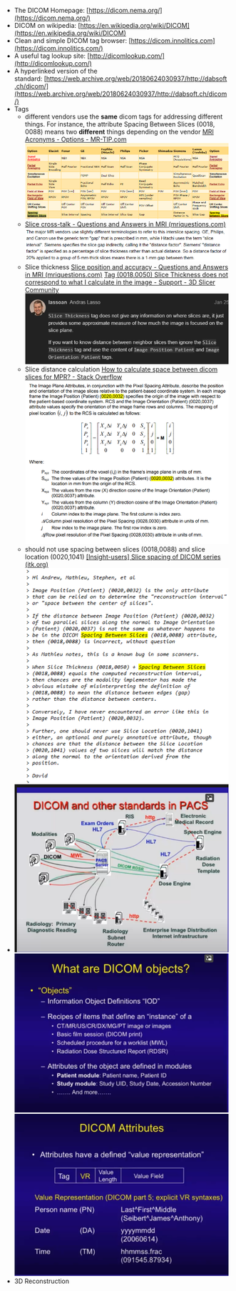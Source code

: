 - The DICOM Homepage: [https://dicom.nema.org/](https://dicom.nema.org/)
- DICOM on wikipedia: [https://en.wikipedia.org/wiki/DICOM](https://en.wikipedia.org/wiki/DICOM)
- Clean and simple DICOM tag browser: [https://dicom.innolitics.com](https://dicom.innolitics.com/)
- A useful tag lookup site: [http://dicomlookup.com/](http://dicomlookup.com/)
- A hyperlinked version of the standard: [https://web.archive.org/web/20180624030937/http://dabsoft.ch/dicom/](https://web.archive.org/web/20180624030937/http://dabsoft.ch/dicom/)
- Tags
	- different vendors use the **same** dicom tags for addressing different things. For instance, the attribute Spacing Between Slices (0018, 0088) means two **different** things depending on the vendor
	  [MRI Acronyms - Options - MR-TIP.com](https://www.mr-tip.com/serv1.php?type=cam&sub=1)
	  ![image.png](../assets/image_1699603683103_0.png)
	- [Slice cross-talk - Questions and Answers ​in MRI (mriquestions.com)](https://mriquestions.com/cross-talk.html)
	  ![image.png](../assets/image_1699603724651_0.png)
	- Slice thickness
	  [Slice position and accuracy - Questions and Answers ​in MRI (mriquestions.com)](https://mriquestions.com/slice-parameters.html)
	  [Tag (0018,0050) Slice Thickness does not correspond to what I calculate in the image - Support - 3D Slicer Community](https://discourse.slicer.org/t/tag-0018-0050-slice-thickness-does-not-correspond-to-what-i-calculate-in-the-image/27438)
	  ![image.png](../assets/image_1699931070817_0.png)
	- Slice distance calculation [How to calculate space between dicom slices for MPR? - Stack Overflow](https://stackoverflow.com/questions/14930222/how-to-calculate-space-between-dicom-slices-for-mpr)
	  ![image.png](../assets/image_1699605530451_0.png)
	- should not use spacing between slices (0018,0088) and slice location (0020,1041)
	  [[Insight-users] Slice spacing of DICOM series (itk.org)](https://itk.org/pipermail/insight-users/2008-November/027903.html)
	  ![image.png](../assets/image_1699605145869_0.png)
- ![](/../assets/dicom_pacs.png)
  ![](/../assets/dicom_objects.png)
  ![](/../assets/dicom_atrribute.png)
- 3D Reconstruction